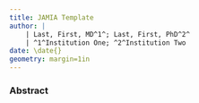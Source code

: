 ```yaml
---
title: JAMIA Template
author: |
    | Last, First, MD^1^; Last, First, PhD^2^
    | ^1^Institution One; ^2^Institution Two
date: \date{}
geometry: margin=1in
---
```


### Abstract
